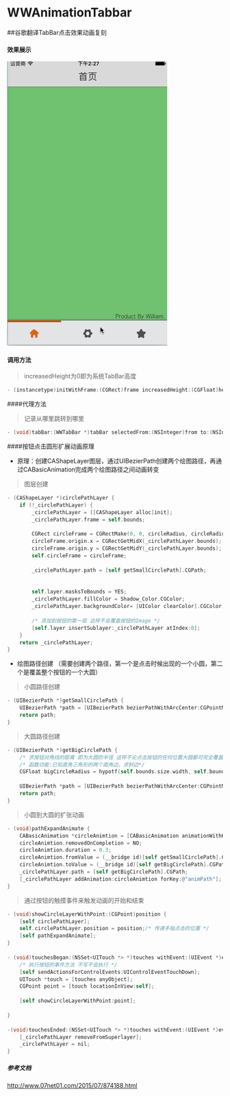 # WWAnimationTabbar
##谷歌翻译TabBar点击效果动画复刻
#### 效果展示
![image](https://raw.githubusercontent.com/WilliamZhangWH/WWAnimationTabbar/master/screenshot/WWAnimationTabbar.gif)

#### 调用方法
>increasedHeight为0即为系统TabBar高度

```Objective-C
- (instancetype)initWithFrame:(CGRect)frame increasedHeight:(CGFloat)height;
```

####代理方法
>记录从哪里跳转到哪里

```Objective-C
- (void)tabBar:(WWTabBar *)tabBar selectedFrom:(NSInteger)from to:(NSInteger)to;
```

####按钮点击圆形扩展动画原理
* 原理：创建CAShapeLayer图层，通过UIBezierPath创建两个绘图路径，再通过CABasicAnimation完成两个绘图路径之间动画转变

> 图层创建

```Objective-C
- (CAShapeLayer *)circlePathLayer {
    if (!_circlePathLayer) {
        _circlePathLayer = [[CAShapeLayer alloc]init];
        _circlePathLayer.frame = self.bounds;
        
        CGRect circleFrame = CGRectMake(0, 0, circleRadius, circleRadius);
        circleFrame.origin.x = CGRectGetMidX(_circlePathLayer.bounds);
        circleFrame.origin.y = CGRectGetMidY(_circlePathLayer.bounds);
        self.circleFrame = circleFrame;
        
        _circlePathLayer.path = [self getSmallCirclePath].CGPath;
        

        self.layer.masksToBounds = YES;
        _circlePathLayer.fillColor = Shadow_Color.CGColor;
        _circlePathLayer.backgroundColor= [UIColor clearColor].CGColor;

        /* 添加到按钮的第一层 这样不会覆盖按钮的Image */
        [self.layer insertSublayer:_circlePathLayer atIndex:0];
    }
    return _circlePathLayer;
}
```
* 绘图路径创建 （需要创建两个路径，第一个是点击时候出现的一个小圆，第二个是覆盖整个按钮的一个大圆）

> 小圆路径创建

```Objective-C
- (UIBezierPath *)getSmallCirclePath {
    UIBezierPath *path = [UIBezierPath bezierPathWithArcCenter:CGPointMake(self.circleFrame.origin.x, self.circleFrame.origin.y) radius:circleRadius startAngle:0.0 endAngle:M_PI*2 clockwise:YES];
    return path;
}
```

> 大圆路径创建

```Objective-C
- (UIBezierPath *)getBigCirclePath {
    /* 求按钮对角线的距离 即为大圆的半径 这样不论点击按钮的任何位置大圆都可完全覆盖 */
    /* 函数功能:已知直角三角形的两个直角边，求斜边*/
    CGFloat bigCircleRadius = hypotf(self.bounds.size.width, self.bounds.size.height);
    
    UIBezierPath *path = [UIBezierPath bezierPathWithArcCenter:CGPointMake(self.circleFrame.origin.x, self.circleFrame.origin.y) radius:bigCircleRadius startAngle:0.0 endAngle:M_PI*2 clockwise:YES];
    return path;
}
```

> 小圆到大圆的扩张动画

```Objective-C
- (void)pathExpandAnimate {
    CABasicAnimation *circleAnimtion = [CABasicAnimation animationWithKeyPath:@"path"];
    circleAnimtion.removedOnCompletion = NO;
    circleAnimtion.duration = 0.3;
    circleAnimtion.fromValue = (__bridge id)[self getSmallCirclePath].CGPath;
    circleAnimtion.toValue = (__bridge id)[self getBigCirclePath].CGPath;
    _circlePathLayer.path = [self getBigCirclePath].CGPath;
    [_circlePathLayer addAnimation:circleAnimtion forKey:@"animPath"];
}
```

> 通过按钮的触摸事件来触发动画的开始和结束

```Objective-C
- (void)showCircleLayerWithPoint:(CGPoint)position {
    [self circlePathLayer];
    self.circlePathLayer.position = position;/* 传递手指点击的位置 */
    [self pathExpandAnimate];
}

- (void)touchesBegan:(NSSet<UITouch *> *)touches withEvent:(UIEvent *)event {
    /* 执行按钮的事件方法 不写不会执行 */
    [self sendActionsForControlEvents:UIControlEventTouchDown];
    UITouch *touch = [touches anyObject];
    CGPoint point = [touch locationInView:self];
    
    [self showCircleLayerWithPoint:point];
    
}

-(void)touchesEnded:(NSSet<UITouch *> *)touches withEvent:(UIEvent *)event {
    [_circlePathLayer removeFromSuperlayer];
    _circlePathLayer = nil;
}
```

##### 参考文档
http://www.07net01.com/2015/07/874188.html
